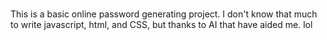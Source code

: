 # 

This is a basic online password generating project. I don't know that much to write javascript, html, and CSS, but thanks to AI that have aided me. lol
